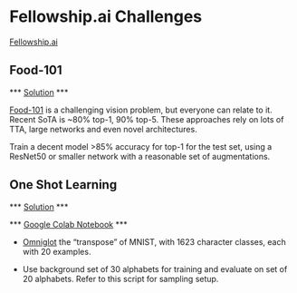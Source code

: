 # Fellowship.ai Challenges

[Fellowship.ai](https://fellowship.ai/challenge)

## Food-101

*** [Solution](https://github.com/TheCaffeineDev/Fellowship.ai-Challenges/blob/master/Food-101/Food-101.ipynb) ***

[Food-101](https://www.vision.ee.ethz.ch/datasets_extra/food-101/) is a challenging vision problem, but everyone can relate to it.  Recent SoTA is ~80% top-1, 90% top-5.  These approaches rely on lots of TTA, large networks and  even novel architectures.

Train a decent model >85% accuracy for top-1 for the test set, using a ResNet50 or smaller network with a reasonable set of augmentations.


## One Shot Learning

*** [Solution](https://github.com/TheCaffeineDev/Fellowship.ai-Challenges/blob/master/One%20Shot%20Learning/One_Shot_Learning_Omniglot.ipynb) ***

*** [Google Colab Notebook](
https://colab.research.google.com/drive/1tgJnxdefACoq7-XYU5IUBO9aBSKgs1ua) ***

* [Omniglot](https://github.com/brendenlake/omniglot) the “transpose” of MNIST, with 1623 character classes, each with 20 examples. 

* Use background set of 30 alphabets for training and evaluate on set of 20 alphabets. Refer to this script for sampling setup.
